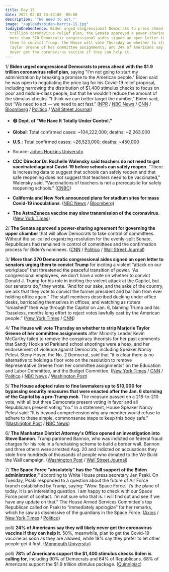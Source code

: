 ```yaml
---
title: Day 15
date: 2021-02-03 14:42:00 -08:00
description: '"We need to act."'
image: "/uploads/biden-harris-15.jpg"
todayInOneSentence: Biden urged congressional Democrats to press ahead with the $1.9
  trillion coronavirus relief plan; the Senate approved a power-sharing agreement;
  more than 370 Democratic congressional aides signed an open letter to senators urging
  them to convict Trump; the House will vote Thursday on whether to strip Marjorie
  Taylor Greene of her committee assignments; and 24% of Americans say they will likely
  never get the coronavirus vaccine if they can help it.
---
```


1/ **Biden urged congressional Democrats to press ahead with the $1.9 trillion coronavirus relief plan**, saying "I'm not going to start my administration by breaking a promise to the American people." Biden said he was open to negotiating the price tag for his Covid-19 relief proposal, including narrowing the distribution of $1,400 stimulus checks to focus on poor and middle-class people, but that he wouldn’t reduce the amount of the stimulus checks. "I think we can better target the number," Biden said, but “We need to act — we need to act fast.” ([NPR](https://www.npr.org/2021/02/03/963622911/biden-forges-ahead-on-relief-bill-without-gop-but-signals-checks-could-be-target) / [NBC News](https://www.nbcnews.com/politics/congress/we-need-act-fast-biden-democrats-move-speed-process-pass-n1256636) / [CNN](https://www.cnn.com/2021/02/03/politics/biden-hill-democrats-stick-together/index.html) / [Bloomberg](https://www.bloomberg.com/news/articles/2021-02-03/biden-to-meet-with-democratic-senators-on-his-stimulus-plan?sref=MIBMEEoj) / [Politico](https://www.politico.com/news/2021/02/03/biden-dems-call-stimulus-checks-465484) / [Wall Street Journal](https://www.wsj.com/articles/biden-signals-openness-to-sending-1-400-stimulus-checks-to-smaller-group-11612380292))

* #### 😷 Dept. of "We Have It Totally Under Control."

* **Global**: Total confirmed cases: \~104,222,000; deaths: \~2,263,000

* **U.S.**: Total confirmed cases: \~26,523,000; deaths: \~450,000

* Source: [Johns Hopkins University](https://coronavirus.jhu.edu/map.html)

* **CDC Director Dr. Rochelle Walensky said teachers do not need to get vaccinated against Covid-19 before schools can safely reopen**. “There is increasing data to suggest that schools can safely reopen and that safe reopening does not suggest that teachers need to be vaccinated,” Walensky said. “Vaccinations of teachers is not a prerequisite for safely reopening schools.” ([CNBC](https://www.cnbc.com/2021/02/03/cdc-director-says-schools-can-safely-reopen-without-vaccinating-teachers.html))

* **California and New York announced plans for stadium sites for mass Covid-19 inoculations**. ([NBC News](https://www.nbcnews.com/politics/white-house/federal-government-opening-first-mass-covid-19-vaccination-sites-california-n1256611) / [Bloomberg](https://www.bloomberg.com/news/articles/2021-02-02/astra-russia-shots-get-boost-variant-spreading-virus-update?srnd=premium))

* **The AstraZeneca vaccine may slow transmission of the coronavirus**. ([New York Times](https://www.nytimes.com/live/2021/02/03/world/covid-19-coronavirus/astrazeneca-coronavirus-vaccine))

2/ **The Senate approved a power-sharing agreement for governing the upper chamber** that will allow Democrats to take control of committees. Without the so-called organizing resolution for the evenly-split Senate, Republicans had remained in control of committees and the confirmation process for Biden’s nominees. ([CNN](https://www.cnn.com/2021/02/03/politics/senate-power-sharing-agreement-reached/index.html) / [Politico](https://www.politico.com/news/2021/02/03/schumer-and-mcconnell-agree-to-organizing-resolution-for-50-50-senate-465444) / [Wall Street Journal](https://www.wsj.com/articles/senate-democrats-reach-power-sharing-deal-with-republicans-11612364379))

3/ **More than 370 Democratic congressional aides signed an open letter to senators urging them to convict Trump** for inciting a violent “attack on our workplace” that threatened the peaceful transition of power. “As congressional employees, we don’t have a vote on whether to convict Donald J. Trump for his role in inciting the violent attack at the Capitol, but our senators do,” they wrote. “And for our sake, and the sake of the country, we ask that they vote to convict the former president and bar him from ever holding office again.” The staff members described ducking under office desks, barricading themselves in offices, and watching as rioters “smashed” their way through the Capitol on Jan. 6, blaming  Trump and his “baseless, months long effort to reject votes lawfully cast by the American people.” ([New York Times](https://www.nytimes.com/2021/02/03/us/politics/congress-trump-impeachment.html) / [CNN](https://www.cnn.com/2021/02/03/politics/congressional-staffers-impeachment-letter/index.html))

4/ **The House will vote Thursday on whether to strip Marjorie Taylor Greene of her committee assignments** after Minority Leader Kevin McCarthy failed to remove the conspiracy theorists for her past comments that Sandy Hook and Parkland school shootings were a hoax, and her endorsement of violence against Democrats, including Speaker Nancy Pelosi. Steny Hoyer, the No. 2 Democrat, said that “it is clear there is no alternative to holding a floor vote on the resolution to remove Representative Greene from her committee assignments” on the Education and Labor Committee, and the Budget Committee. ([New York Times](https://www.nytimes.com/2021/02/03/us/marjorie-taylor-greene-committees.html) / [CNN](https://www.cnn.com/2021/02/02/politics/marjorie-taylor-greene-republican-reaction/index.html) / [Politico](https://www.politico.com/news/2021/02/03/democrats-marjorie-taylor-greene-committee-posts-465546) / [NBC News](https://www.nbcnews.com/politics/congress/house-democrats-vote-punishing-rep-marjorie-taylor-greene-after-gop-n1256626) / [Washington Post](https://www.washingtonpost.com/politics/senate-house-republicans-rift/2021/02/02/08348d40-6567-11eb-8468-21bc48f07fe5_story.html))

5/ **The House adopted rules to fine lawmakers up to $10,000 for bypassing security measures that were enacted after the Jan. 6 storming of the Capitol by a pro-Trump mob**. The measure passed on a 216-to-210 vote, with all but three Democrats present voting in favor and all Republicans present voting “no.” In a statement, House Speaker Nancy Pelosi said: “It is beyond comprehension why any member would refuse to adhere to these simple, commonsense steps to keep this body safe."([Washington Post](https://www.washingtonpost.com/politics/2021/02/02/house-vote-tonight-leveling-fines-up-10000-lawmakers-who-flout-security-screening/) / [NBC News](https://www.nbcnews.com/politics/congress/house-backs-fines-10-000-members-who-evade-metal-detectors-n1256571))

6/ **The Manhattan District Attorney's Office opened an investigation into Steve Bannon**. Trump pardoned Bannon, who was indicted on federal fraud charges for his role in a fundraising scheme to build a border wall. Bannon and three others were arrested Aug. 20 and indicted on accusations they stole from hundreds of thousands of people who donated to the We Build the Wall campaign. ([Washington Post](https://www.washingtonpost.com/national-security/steven-bannon-fraud-state-case-pardon-trump/2021/02/02/329cea4e-6596-11eb-8c64-9595888caa15_story.html) / [Wall Street Journal](https://www.wsj.com/articles/steve-bannon-faces-new-york-criminal-probe-11612373969?mod=politics_lead_pos7))

7/ **The Space Force "absolutely" has the "full support of the Biden administration,"** according to White House press secretary Jen Psaki. On Tuesday, Psaki responded to a question about the future of Air Force branch established by Trump, saying: “Wow. Space Force. It’s the plane of today. It is an interesting question. I am happy to check with our Space Force point of contact. I’m not sure who that is. I will find out and see if we have any update on that.” The House Armed Services Committee's top Republican called on Psaki to “immediately apologize” for her remarks, which he saw as dissmissive of the guardians in the Space Force. ([Axios](https://www.axios.com/biden-keeps-space-force-37b7385c-cd67-40b1-a6f9-64021765d6d2.html) / [New York Times](https://www.nytimes.com/live/2021/02/03/us/biden-administration/the-space-force-is-safe-jen-psaki-says) / [Politico](https://www.politico.com/news/2021/02/02/house-republican-psaki-space-force-465175))

poll/ **24% of Americans say they will likely never get the coronavirus vaccine if they can help it**. 50%, meanwhile, plan to get the Covid-19 vaccine as soon as they are allowed, while 19% say they prefer to let other people get it first. ([Monmouth University](https://www.monmouth.edu/polling-institute/reports/monmouthpoll_us_020321/))

poll/ **78% of Americans support the $1,400 stimulus checks Biden is calling for**, including 90% of Democrats and 64% of Republicans. 68% of Americans support the $1.9 trillion stimulus package. ([Quinnipiac](https://poll.qu.edu/national/release-detail?ReleaseID=3688))
